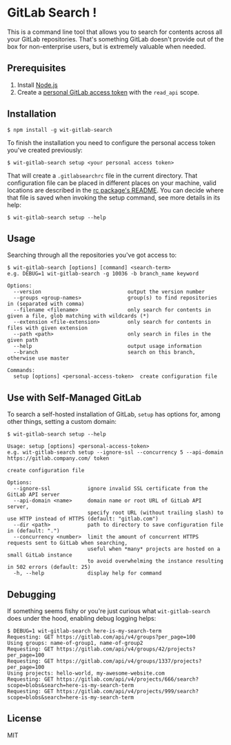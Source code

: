 # GitLab Search !

This is a command line tool that allows you to search for contents across all your GitLab repositories.
That's something GitLab doesn't provide out of the box for non-enterprise users, but is extremely valuable
when needed.

## Prerequisites

1. Install [Node.js](https://nodejs.org)
2. Create a [personal GitLab access token](https://docs.gitlab.com/ee/user/profile/personal_access_tokens.html#creating-a-personal-access-token) with the `read_api` scope.

## Installation

```
$ npm install -g wit-gitlab-search
```

To finish the installation you need to configure the personal access token you've created previously:

```
$ wit-gitlab-search setup <your personal access token>
```

That will create a `.gitlabsearchrc` file in the current directory. That configuration file can be placed
in different places on your machine, valid locations are described in the [rc package's README](https://www.npmjs.com/package/rc#standards).
You can decide where that file is saved when invoking the setup command, see more details in its help:

```
$ wit-gitlab-search setup --help
```

## Usage

Searching through all the repositories you've got access to:

```
$ wit-gitlab-search [options] [command] <search-term>
e.g. DEBUG=1 wit-gitlab-search -g 10036 -b branch_name keyword

Options:
  --version                            output the version number
  --groups <group-names>               group(s) to find repositories in (separated with comma)
  --filename <filename>                only search for contents in given a file, glob matching with wildcards (*)
  --extension <file-extension>         only search for contents in files with given extension
  --path <path>                        only search in files in the given path
  --help                               output usage information
  --branch                             search on this branch, otherwise use master

Commands:
  setup [options] <personal-access-token>  create configuration file
```

## Use with Self-Managed GitLab

To search a self-hosted installation of GitLab, `setup` has options for, among other things, setting a custom domain:

```
$ wit-gitlab-search setup --help

Usage: setup [options] <personal-access-token>
e.g. wit-gitlab-search setup --ignore-ssl --concurrency 5 --api-domain https://gitlab.company.com/ token

create configuration file

Options:
  --ignore-ssl            ignore invalid SSL certificate from the GitLab API server
  --api-domain <name>     domain name or root URL of GitLab API server,
                          specify root URL (without trailing slash) to use HTTP instead of HTTPS (default: "gitlab.com")
  --dir <path>            path to directory to save configuration file in (default: ".")
  --concurrency <number>  limit the amount of concurrent HTTPS requests sent to GitLab when searching,
                          useful when *many* projects are hosted on a small GitLab instance
                          to avoid overwhelming the instance resulting in 502 errors (default: 25)
  -h, --help              display help for command
```

## Debugging

If something seems fishy or you're just curious what `wit-gitlab-search` does under the hood, enabling debug logging helps:

```
$ DEBUG=1 wit-gitlab-search here-is-my-search-term
Requesting: GET https://gitlab.com/api/v4/groups?per_page=100
Using groups: name-of-group1, name-of-group2
Requesting: GET https://gitlab.com/api/v4/groups/42/projects?per_page=100
Requesting: GET https://gitlab.com/api/v4/groups/1337/projects?per_page=100
Using projects: hello-world, my-awesome-website.com
Requesting: GET https://gitlab.com/api/v4/projects/666/search?scope=blobs&search=here-is-my-search-term
Requesting: GET https://gitlab.com/api/v4/projects/999/search?scope=blobs&search=here-is-my-search-term
```

## License

MIT
